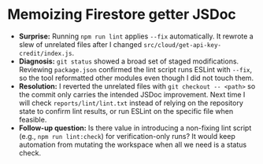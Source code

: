 # Memoizing Firestore getter JSDoc

- **Surprise:** Running `npm run lint` applies `--fix` automatically. It rewrote a slew of unrelated files after I changed `src/cloud/get-api-key-credit/index.js`.
- **Diagnosis:** `git status` showed a broad set of staged modifications. Reviewing `package.json` confirmed the lint script runs ESLint with `--fix`, so the tool reformatted other modules even though I did not touch them.
- **Resolution:** I reverted the unrelated files with `git checkout -- <path>` so the commit only carries the intended JSDoc improvement. Next time I will check `reports/lint/lint.txt` instead of relying on the repository state to confirm lint results, or run ESLint on the specific file when feasible.
- **Follow-up question:** Is there value in introducing a non-fixing lint script (e.g., `npm run lint:check`) for verification-only runs? It would keep automation from mutating the workspace when all we need is a status check.
